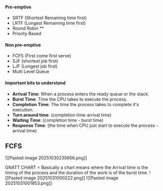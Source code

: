 #### Pre-emptive
- SRTF (Shortest Remaining time first)
- LRTF (Longest Remaining time first)
- Round Robin **
- Priority Based
#### Non pre-emptive
- FCFS (First come first serve)
- SJF (shortest job first)
- LJF (Longest job first)
- Multi Level Queue

#### Important bits to understand 
- **Arrival Time**: When a process enters the ready queue or the stack.
- **Burst Time**: Time the CPU takes to execute the process.
- **Completion Time**: The time the process takes to complete it's execution.
- **Turn around time**: (completion time-arrival time)
- **Waiting Time**: (completion time - burst time)
- **Response Time**: (the time when CPU just start to execute the process - arrival time)



## FCFS
![[Pasted image 20251030235606.png]]

GNATT CHART = Basically a chart means where the Arrival time is the timing of the process and the duration of the work is of the burst time. 
![[Pasted image 20251031000222.png]]
![[Pasted image 20251031001853.png]]
